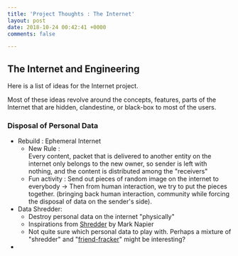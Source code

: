 ```yaml
---
title: 'Project Thoughts : The Internet'
layout: post
date: 2018-10-24 00:42:41 +0000
comments: false

---
```

## The Internet and Engineering

Here is a list of ideas for the Internet project.

Most of these ideas revolve around the concepts, features, parts of the Internet that are hidden, clandestine, or black-box to most of the users.

### Disposal of Personal Data

* Rebuild : Ephemeral Internet
  * New Rule :   
    Every content, packet that is delivered to another entity on the internet only belongs to the new owner, so sender is left with nothing, and the content is distributed among the "receivers"
  * Fun activity : Send out pieces of random image on the internet to everybody -> Then from human interaction, we try to put the pieces together. (bringing back human interaction, community while forcing the disposal of data on the sender's side).
* Data Shredder: 
  * Destroy personal data on the internet "physically" 
  * Inspirations from [Shredder]() by Mark Napier
  * Not quite sure which personal data to play with. Perhaps a mixture of "shredder" and "[friend-fracker]()" might be interesting?
* 

### 
